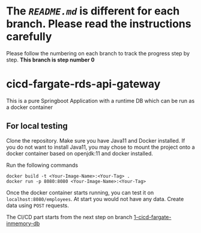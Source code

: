 # The *`README.md`* is different for each branch. Please read the instructions carefully

Please follow the numbering on each branch to track the progress step by step.
**This branch is step number 0**

# cicd-fargate-rds-api-gateway
This is a pure Springboot Application with a runtime DB which can be run as a docker container

## For local testing
Clone the repository.  Make sure you have Java11 and Docker installed.  If you do not want to install Java11, you may chose to mount the project onto a docker container based on openjdk:11 and docker installed.

Run the following commands
````
docker build -t <Your-Image-Name>:<Your-Tag> .
docker run -p 8080:8080 <Your-Image-Name>:<Your-Tag>
````

Once the docker container starts running, you can test it on `localhost:8080/employees`.  At start you would not have any data. Create data using `POST` requests.

The CI/CD part starts from the next step on branch [1-cicd-fargate-inmemory-db](https://github.com/S-Polimetla/cicd-fargate-rds-api-gateway/tree/1-cicd-fargate-inmemory-db)